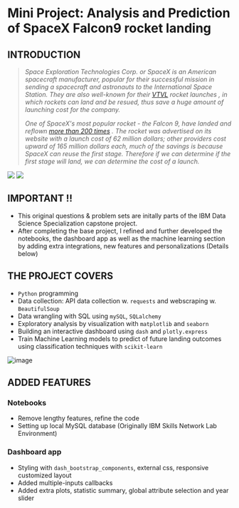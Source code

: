 # **Mini Project: Analysis and Prediction of SpaceX Falcon9 rocket landing**

## INTRODUCTION

> *Space Exploration Technologies Corp. or SpaceX is an American spacecraft manufacturer, popular for their successful mission in sending a spacecraft and astronauts to the International Space Station. They are also well-known for their [VTVL](https://en.wikipedia.org/wiki/VTVL) rocket launches , in which rockets can land and be resued, thus save a huge amount of launching cost for the company.*
>
> *One of SpaceX's most popular rocket - the Falcon 9, have landed and reflown [more than 200 times](https://en.wikipedia.org/wiki/List_of_Falcon_9_and_Falcon_Heavy_launches) . The rocket was advertised on its website with a launch cost of 62 million dollars; other providers cost upward of 165 million dollars each, much of the savings is because SpaceX can reuse the first stage. Therefore if we can determine if the first stage will land, we can determine the cost of a launch.*

![](https://cf-courses-data.s3.us.cloud-object-storage.appdomain.cloud/IBMDeveloperSkillsNetwork-DS0701EN-SkillsNetwork/lab_v2/images/landing_1.gif)
![](https://cf-courses-data.s3.us.cloud-object-storage.appdomain.cloud/IBMDeveloperSkillsNetwork-DS0701EN-SkillsNetwork/lab_v2/images/crash.gif)


## IMPORTANT !!
- This original questions & problem sets are initally parts of the IBM Data Science Specialization capstone project. 
- After completing the base project, I refined and further developed the notebooks, the dashboard app as well as the machine learning section by adding extra integrations, new features and personalizations (Details below)


## THE PROJECT COVERS
- `Python` programming
- Data collection: API data collection w. `requests` and webscraping w. `BeautifulSoup`
- Data wrangling with SQL using `mySQL`, `SQLalchemy`
- Exploratory analysis by visualization with `matplotlib` and `seaborn`
- Building an interactive dashboard using `dash` and `plotly.express`
- Train Machine Learning models to predict of future landing outcomes using classification techniques with `scikit-learn`

![image](https://github.com/masonphung/project_falcon9/assets/131331827/11c3e7ac-fe07-4861-93fc-2dae37f74940)


## ADDED FEATURES
### Notebooks
- Remove lengthy features, refine the code
- Setting up local MySQL database (Originally IBM Skills Network Lab Environment)
### Dashboard app
- Styling with `dash_bootstrap_components`, external css, responsive customized layout
- Added multiple-inputs callbacks
- Added extra plots, statistic summary, global attribute selection and year slider
  

